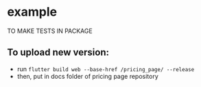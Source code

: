 # example
TO MAKE TESTS IN PACKAGE

## To upload new version: 
- run `flutter build web --base-href /pricing_page/ --release`
- then, put in docs folder of pricing page repository